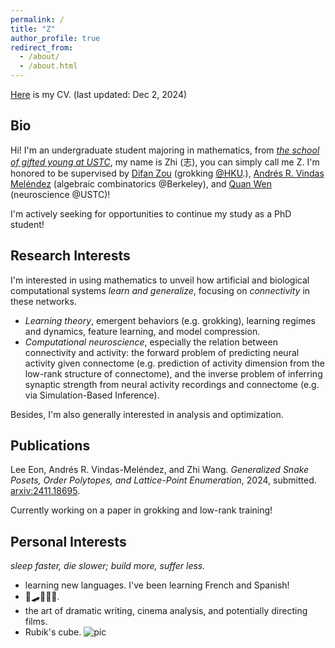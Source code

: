 ```yaml
---
permalink: /
title: "Z"
author_profile: true
redirect_from: 
  - /about/
  - /about.html
---
```


[Here](http://Zhi0467.github.io/files/CV.pdf) is my CV. (last updated: Dec 2, 2024)

Bio
------
Hi! I'm an undergraduate student majoring in mathematics, from [*the school of gifted young at USTC*](http://en.scgy.ustc.edu.cn), my name is Zhi (志), you can simply call me Z. I'm honored to be supervised by [Difan Zou](https://difanzou.github.io) (grokking [@HKU](http://Zhi0467.github.io/files/hku_cer.pdf).), [Andrés R. Vindas Meléndez](https://math.hmc.edu/arvm/) (algebraic combinatorics @Berkeley), and [Quan Wen](http://www.wenlab.org) (neuroscience @USTC)!

I'm actively seeking for opportunities to continue my study as a PhD student!

Research Interests
------
I'm interested in using mathematics to unveil how artificial and biological computational systems *learn and generalize*, focusing on *connectivity* in these networks.
- *Learning theory*, emergent behaviors (e.g. grokking), learning regimes and dynamics, feature learning, and model compression.
- *Computational neuroscience*, especially the relation between connectivity and activity: the forward problem of predicting neural activity given connectome (e.g. prediction of activity dimension from the low-rank structure of connectome), and the inverse problem of inferring synaptic strength from neural activity recordings and connectome (e.g. via Simulation-Based Inference).

Besides, I'm also generally interested in analysis and optimization.

Publications
------
Lee Eon, Andrés R. Vindas-Meléndez, and Zhi Wang. *Generalized Snake Posets, Order Polytopes, and Lattice-Point Enumeration*, 2024, submitted. [arxiv:2411.18695](https://arxiv.org/abs/2411.18695). 

Currently working on a paper in grokking and low-rank training!

Personal Interests
------
*sleep faster, die slower; build more, suffer less.*
- learning new languages. I've been learning French and Spanish! 
- 🏀🛹🏄🏼🥊.
- the art of dramatic writing, cinema analysis, and potentially directing films.
- Rubik's cube.
![pic](http://Zhi0467.github.io/files/cubing.jpg)
